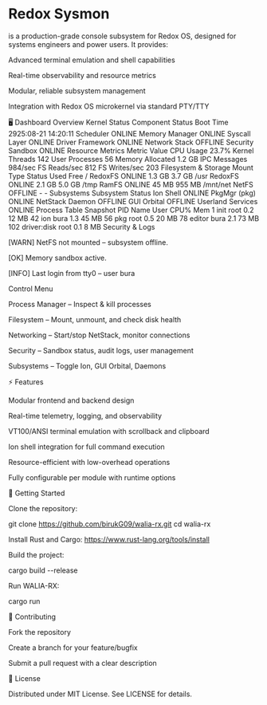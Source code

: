 ﻿# Redox Sysmon
is a production-grade console subsystem for Redox OS, designed for systems engineers and power users. It provides:

Advanced terminal emulation and shell capabilities

Real-time observability and resource metrics

Modular, reliable subsystem management

Integration with Redox OS microkernel via standard PTY/TTY

🖥️ Dashboard Overview
Kernel Status
Component	Status
Boot Time	2925:08-21 14:20:11
Scheduler	ONLINE
Memory Manager	ONLINE
Syscall Layer	ONLINE
Driver Framework	ONLINE
Network Stack	OFFLINE
Security Sandbox	ONLINE
Resource Metrics
Metric	Value
CPU Usage	23.7%
Kernel Threads	142
User Processes	56
Memory Allocated	1.2 GB
IPC Messages	984/sec
FS Reads/sec	812
FS Writes/sec	203
Filesystem & Storage
Mount	Type	Status	Used	Free
/	RedoxFS	ONLINE	1.3 GB	3.7 GB
/usr	RedoxFS	ONLINE	2.1 GB	5.0 GB
/tmp	RamFS	ONLINE	45 MB	955 MB
/mnt/net	NetFS	OFFLINE	-	-
Subsystems
Subsystem	Status
Ion Shell	ONLINE
PkgMgr (pkg)	ONLINE
NetStack Daemon	OFFLINE
GUI Orbital	OFFLINE
Userland Services	ONLINE
Process Table Snapshot
PID	Name	User	CPU%	Mem
1	init	root	0.2	12 MB
42	ion	bura	1.3	45 MB
56	pkg	root	0.5	20 MB
78	editor	bura	2.1	73 MB
102	driver:disk	root	0.1	8 MB
Security & Logs

[WARN] NetFS not mounted – subsystem offline.

[OK] Memory sandbox active.

[INFO] Last login from tty0 – user bura

Control Menu

Process Manager – Inspect & kill processes

Filesystem – Mount, unmount, and check disk health

Networking – Start/stop NetStack, monitor connections

Security – Sandbox status, audit logs, user management

Subsystems – Toggle Ion, GUI Orbital, Daemons

⚡ Features

Modular frontend and backend design

Real-time telemetry, logging, and observability

VT100/ANSI terminal emulation with scrollback and clipboard

Ion shell integration for full command execution

Resource-efficient with low-overhead operations

Fully configurable per module with runtime options

📂 Getting Started

Clone the repository:

git clone https://github.com/birukG09/walia-rx.git
cd walia-rx


Install Rust and Cargo:
https://www.rust-lang.org/tools/install

Build the project:

cargo build --release


Run WALIA-RX:

cargo run

📝 Contributing

Fork the repository

Create a branch for your feature/bugfix

Submit a pull request with a clear description

📄 License

Distributed under MIT License. See LICENSE for details.
